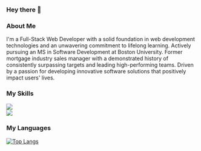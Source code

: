 ### Hey there 👋

### About Me
I'm a Full-Stack Web Developer with a solid foundation in web development technologies and an unwavering commitment to lifelong learning. Actively pursuing an MS in Software Development at Boston University. Former mortgage industry sales manager with a demonstrated history of consistently surpassing targets and leading high-performing teams. Driven by a passion for developing innovative software solutions that positively impact users' lives. 

### My Skills
  <a href="https://skillicons.dev">
    <img src="https://skillicons.dev/icons?i=js,ts,html,css,nextjs,react,angular,ps" />
  </a>
  <br>
  <a href="https://skillicons.dev">
    <img src="https://skillicons.dev/icons?i=java,py,nodejs,mongodb,express,postgres" />
  </a>

### My Languages

[![Top Langs](https://github-readme-stats.vercel.app/api/top-langs/?username=dimicodes&layout=pie)](https://github.com/dimicodes/github-readme-stats)

